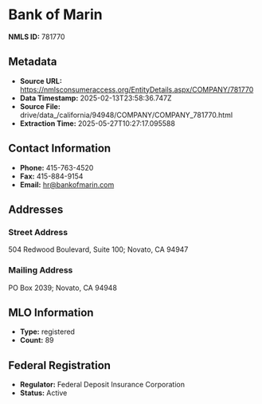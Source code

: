 # Bank of Marin

**NMLS ID:** 781770

## Metadata
- **Source URL:** https://nmlsconsumeraccess.org/EntityDetails.aspx/COMPANY/781770
- **Data Timestamp:** 2025-02-13T23:58:36.747Z
- **Source File:** drive/data_/california/94948/COMPANY/COMPANY_781770.html
- **Extraction Time:** 2025-05-27T10:27:17.095588

## Contact Information
- **Phone:** 415-763-4520
- **Fax:** 415-884-9154
- **Email:** hr@bankofmarin.com

## Addresses
### Street Address
504 Redwood Boulevard, Suite 100; Novato, CA 94947

### Mailing Address
PO Box 2039; Novato, CA 94948

## MLO Information
- **Type:** registered
- **Count:** 89

## Federal Registration
- **Regulator:** Federal Deposit Insurance Corporation
- **Status:** Active
